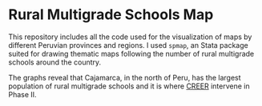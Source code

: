 # Rural Multigrade Schools Map
This repository includes all the code used for the visualization of maps by different Peruvian provinces and regions. I used `spmap`, an Stata package suited for drawing thematic maps following the number of rural multigrade schools around the country. 

The graphs reveal that Cajamarca, in the north of Peru, has the largest population of rural multigrade schools and it is where [CREER](https://www.grade.org.pe/creer/) intervene in Phase II.
